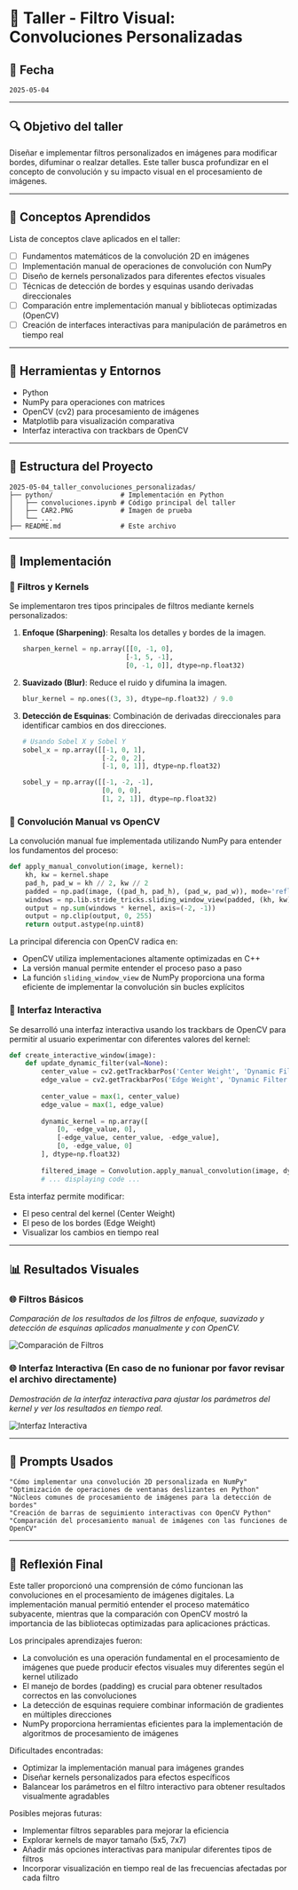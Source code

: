 # 🧪 Taller - Filtro Visual: Convoluciones Personalizadas

## 📅 Fecha
`2025-05-04`

---

## 🔍 Objetivo del taller

Diseñar e implementar filtros personalizados en imágenes para modificar bordes, difuminar o realzar detalles. Este taller busca profundizar en el concepto de convolución y su impacto visual en el procesamiento de imágenes.

---

## 🧠 Conceptos Aprendidos

Lista de conceptos clave aplicados en el taller:

- [ ] Fundamentos matemáticos de la convolución 2D en imágenes
- [ ] Implementación manual de operaciones de convolución con NumPy
- [ ] Diseño de kernels personalizados para diferentes efectos visuales
- [ ] Técnicas de detección de bordes y esquinas usando derivadas direccionales
- [ ] Comparación entre implementación manual y bibliotecas optimizadas (OpenCV)
- [ ] Creación de interfaces interactivas para manipulación de parámetros en tiempo real

---

## 🔧 Herramientas y Entornos

- Python
- NumPy para operaciones con matrices
- OpenCV (cv2) para procesamiento de imágenes
- Matplotlib para visualización comparativa
- Interfaz interactiva con trackbars de OpenCV

---

## 📁 Estructura del Proyecto

```
2025-05-04_taller_convoluciones_personalizadas/
├── python/                 # Implementación en Python
│   ├── convoluciones.ipynb # Código principal del taller
│   ├── CAR2.PNG            # Imagen de prueba
│   └── ...
├── README.md               # Este archivo
```

---

## 🧪 Implementación

### 🔹 Filtros y Kernels

Se implementaron tres tipos principales de filtros mediante kernels personalizados:

1. **Enfoque (Sharpening)**: Resalta los detalles y bordes de la imagen.
   ```python
   sharpen_kernel = np.array([[0, -1, 0],
                             [-1, 5, -1],
                             [0, -1, 0]], dtype=np.float32)
   ```

2. **Suavizado (Blur)**: Reduce el ruido y difumina la imagen.
   ```python
   blur_kernel = np.ones((3, 3), dtype=np.float32) / 9.0
   ```

3. **Detección de Esquinas**: Combinación de derivadas direccionales para identificar cambios en dos direcciones.
   ```python
   # Usando Sobel X y Sobel Y
   sobel_x = np.array([[-1, 0, 1],
                       [-2, 0, 2],
                       [-1, 0, 1]], dtype=np.float32)
   
   sobel_y = np.array([[-1, -2, -1],
                       [0, 0, 0],
                       [1, 2, 1]], dtype=np.float32)
   ```

### 🔹 Convolución Manual vs OpenCV

La convolución manual fue implementada utilizando NumPy para entender los fundamentos del proceso:

```python
def apply_manual_convolution(image, kernel):
    kh, kw = kernel.shape
    pad_h, pad_w = kh // 2, kw // 2
    padded = np.pad(image, ((pad_h, pad_h), (pad_w, pad_w)), mode='reflect')
    windows = np.lib.stride_tricks.sliding_window_view(padded, (kh, kw))
    output = np.sum(windows * kernel, axis=(-2, -1))
    output = np.clip(output, 0, 255)
    return output.astype(np.uint8)
```

La principal diferencia con OpenCV radica en:
- OpenCV utiliza implementaciones altamente optimizadas en C++
- La versión manual permite entender el proceso paso a paso
- La función `sliding_window_view` de NumPy proporciona una forma eficiente de implementar la convolución sin bucles explícitos

### 🔹 Interfaz Interactiva

Se desarrolló una interfaz interactiva usando los trackbars de OpenCV para permitir al usuario experimentar con diferentes valores del kernel:

```python
def create_interactive_window(image):
    def update_dynamic_filter(val=None):
        center_value = cv2.getTrackbarPos('Center Weight', 'Dynamic Filter')
        edge_value = cv2.getTrackbarPos('Edge Weight', 'Dynamic Filter')
        
        center_value = max(1, center_value)
        edge_value = max(1, edge_value)
        
        dynamic_kernel = np.array([
            [0, -edge_value, 0],
            [-edge_value, center_value, -edge_value],
            [0, -edge_value, 0]
        ], dtype=np.float32)
        
        filtered_image = Convolution.apply_manual_convolution(image, dynamic_kernel)
        # ... displaying code ...
```

Esta interfaz permite modificar:
- El peso central del kernel (Center Weight)
- El peso de los bordes (Edge Weight)
- Visualizar los cambios en tiempo real

---

## 📊 Resultados Visuales

### 🌐 Filtros Básicos
*Comparación de los resultados de los filtros de enfoque, suavizado y detección de esquinas aplicados manualmente y con OpenCV.*


![Comparación de Filtros](Capturas/filtros_comparacion.png)


### 🌐 Interfaz Interactiva (En caso de no funionar por favor revisar el archivo directamente)
*Demostración de la interfaz interactiva para ajustar los parámetros del kernel y ver los resultados en tiempo real.*


![Interfaz Interactiva](Capturas/prueba.gif)


---

## 🧩 Prompts Usados

```text
"Cómo implementar una convolución 2D personalizada en NumPy"
"Optimización de operaciones de ventanas deslizantes en Python"
"Núcleos comunes de procesamiento de imágenes para la detección de bordes"
"Creación de barras de seguimiento interactivas con OpenCV Python"
"Comparación del procesamiento manual de imágenes con las funciones de OpenCV"

```

---

## 💬 Reflexión Final

Este taller proporcionó una comprensión de cómo funcionan las convoluciones en el procesamiento de imágenes digitales. La implementación manual permitió entender el proceso matemático subyacente, mientras que la comparación con OpenCV mostró la importancia de las bibliotecas optimizadas para aplicaciones prácticas.

Los principales aprendizajes fueron:
- La convolución es una operación fundamental en el procesamiento de imágenes que puede producir efectos visuales muy diferentes según el kernel utilizado
- El manejo de bordes (padding) es crucial para obtener resultados correctos en las convoluciones
- La detección de esquinas requiere combinar información de gradientes en múltiples direcciones
- NumPy proporciona herramientas eficientes para la implementación de algoritmos de procesamiento de imágenes

Dificultades encontradas:
- Optimizar la implementación manual para imágenes grandes
- Diseñar kernels personalizados para efectos específicos
- Balancear los parámetros en el filtro interactivo para obtener resultados visualmente agradables

Posibles mejoras futuras:
- Implementar filtros separables para mejorar la eficiencia
- Explorar kernels de mayor tamaño (5x5, 7x7)
- Añadir más opciones interactivas para manipular diferentes tipos de filtros
- Incorporar visualización en tiempo real de las frecuencias afectadas por cada filtro
